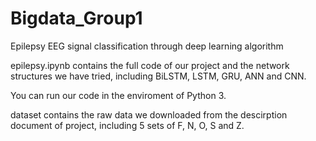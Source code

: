# Bigdata_Group1
Epilepsy EEG signal classification through deep learning algorithm

epilepsy.ipynb contains the full code of our project and the network structures we have tried, including BiLSTM, LSTM, GRU, ANN and CNN. 

You can run our code in the enviroment of Python 3.

dataset contains the raw data we downloaded from the descirption document of project, including 5 sets of F, N, O, S and Z.
